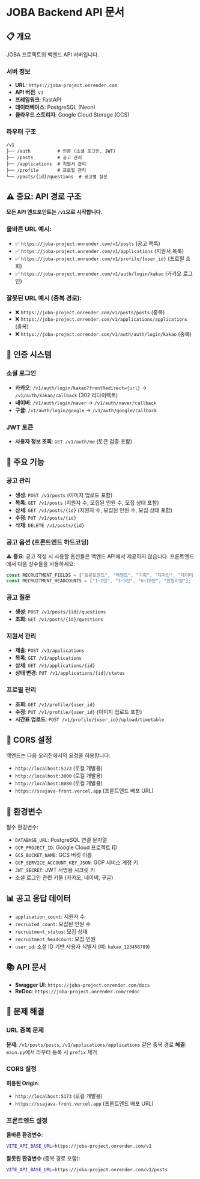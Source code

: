 # JOBA Backend API 문서

## 📋 개요
JOBA 프로젝트의 백엔드 API 서버입니다.

### 서버 정보
- **URL**: `https://joba-project.onrender.com`
- **API 버전**: `v1`
- **프레임워크**: FastAPI
- **데이터베이스**: PostgreSQL (Neon)
- **클라우드 스토리지**: Google Cloud Storage (GCS)

### 라우터 구조
```
/v1
├── /auth          # 인증 (소셜 로그인, JWT)
├── /posts         # 공고 관리
├── /applications  # 지원서 관리
├── /profile       # 프로필 관리
└── /posts/{id}/questions  # 공고별 질문
```

## ⚠️ 중요: API 경로 구조
**모든 API 엔드포인트는 `/v1`으로 시작합니다.**

### 올바른 URL 예시:
- ✅ `https://joba-project.onrender.com/v1/posts` (공고 목록)
- ✅ `https://joba-project.onrender.com/v1/applications` (지원서 목록)
- ✅ `https://joba-project.onrender.com/v1/profile/{user_id}` (프로필 조회)
- ✅ `https://joba-project.onrender.com/v1/auth/login/kakao` (카카오 로그인)

### 잘못된 URL 예시 (중복 경로):
- ❌ `https://joba-project.onrender.com/v1/posts/posts` (중복)
- ❌ `https://joba-project.onrender.com/v1/applications/applications` (중복)
- ❌ `https://joba-project.onrender.com/v1/auth/auth/login/kakao` (중복)

## 🔐 인증 시스템

### 소셜 로그인
- **카카오**: `/v1/auth/login/kakao?frontRedirect={url}` → `/v1/auth/kakao/callback` (302 리다이렉트)
- **네이버**: `/v1/auth/login/naver` → `/v1/auth/naver/callback`
- **구글**: `/v1/auth/login/google` → `/v1/auth/google/callback`

### JWT 토큰
- **사용자 정보 조회**: `GET /v1/auth/me` (토큰 검증 포함)

## 📝 주요 기능

### 공고 관리
- **생성**: `POST /v1/posts` (이미지 업로드 포함)
- **목록**: `GET /v1/posts` (지원자 수, 모집된 인원 수, 모집 상태 포함)
- **상세**: `GET /v1/posts/{id}` (지원자 수, 모집된 인원 수, 모집 상태 포함)
- **수정**: `PUT /v1/posts/{id}`
- **삭제**: `DELETE /v1/posts/{id}`

### 공고 옵션 (프론트엔드 하드코딩)
⚠️ **중요**: 공고 작성 시 사용할 옵션들은 백엔드 API에서 제공하지 않습니다.
프론트엔드에서 다음 상수들을 사용하세요:

```javascript
const RECRUITMENT_FIELDS = ["프론트엔드", "백엔드", "기획", "디자인", "데이터 분석"];
const RECRUITMENT_HEADCOUNTS = ["1~2인", "3~5인", "6~10인", "인원미정"];
```

### 공고 질문
- **생성**: `POST /v1/posts/{id}/questions`
- **조회**: `GET /v1/posts/{id}/questions`

### 지원서 관리
- **제출**: `POST /v1/applications`
- **목록**: `GET /v1/applications`
- **상세**: `GET /v1/applications/{id}`
- **상태 변경**: `PUT /v1/applications/{id}/status`

### 프로필 관리
- **조회**: `GET /v1/profile/{user_id}`
- **수정**: `PUT /v1/profile/{user_id}` (이미지 업로드 포함)
- **시간표 업로드**: `POST /v1/profile/{user_id}/upload/timetable`

## 🚀 CORS 설정
백엔드는 다음 오리진에서의 요청을 허용합니다:
- `http://localhost:5173` (로컬 개발용)
- `http://localhost:3000` (로컬 개발용)
- `http://localhost:8080` (로컬 개발용)
- `https://ssajava-front.vercel.app` (프론트엔드 배포 URL)

## 🔧 환경변수
필수 환경변수:
- `DATABASE_URL`: PostgreSQL 연결 문자열
- `GCP_PROJECT_ID`: Google Cloud 프로젝트 ID
- `GCS_BUCKET_NAME`: GCS 버킷 이름
- `GCP_SERVICE_ACCOUNT_KEY_JSON`: GCP 서비스 계정 키
- `JWT_SECRET`: JWT 서명용 시크릿 키
- 소셜 로그인 관련 키들 (카카오, 네이버, 구글)

## 📊 공고 응답 데이터
- `application_count`: 지원자 수
- `recruited_count`: 모집된 인원 수
- `recruitment_status`: 모집 상태
- `recruitment_headcount`: 모집 인원
- `user_id`: 소셜 ID 기반 사용자 식별자 (예: `kakao_123456789`)

## 📚 API 문서
- **Swagger UI**: `https://joba-project.onrender.com/docs`
- **ReDoc**: `https://joba-project.onrender.com/redoc`

## 🚨 문제 해결

### URL 중복 문제
**문제**: `/v1/posts/posts`, `/v1/applications/applications` 같은 중복 경로
**해결**: `main.py`에서 라우터 등록 시 `prefix` 제거

### CORS 설정
**허용된 Origin**:
- `http://localhost:5173` (로컬 개발용)
- `https://ssajava-front.vercel.app` (프론트엔드 배포 URL)

### 프론트엔드 설정
**올바른 환경변수**:
```bash
VITE_API_BASE_URL=https://joba-project.onrender.com/v1
```

**잘못된 환경변수** (중복 경로 포함):
```bash
VITE_API_BASE_URL=https://joba-project.onrender.com/v1/posts
``` 